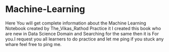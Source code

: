 # Machine-Learning

Here You will get complete information about the Machine Learning Notebook created by The_Vikas_Rathod
Practice it
I created this book who are new in Data Science Domain and Searching for the same then it is For you.I request you all learners to do practice and let me ping if you stuck any whare feel free to ping me.
